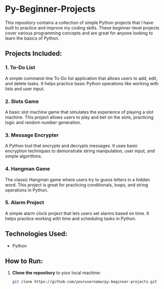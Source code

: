 # Py-Beginner-Projects

This repository contains a collection of simple Python projects that I have built to practice and improve my coding skills. These beginner-level projects cover various programming concepts and are great for anyone looking to learn the basics of Python.

## Projects Included:

### 1. **To-Do List**
   A simple command-line To-Do list application that allows users to add, edit, and delete tasks. It helps practice basic Python operations like working with lists and user input.

### 2. **Slots Game**
   A basic slot machine game that simulates the experience of playing a slot machine. This project allows users to play and bet on the slots, practicing logic and random number generation.

### 3. **Message Encrypter**
   A Python tool that encrypts and decrypts messages. It uses basic encryption techniques to demonstrate string manipulation, user input, and simple algorithms.

### 4. **Hangman Game**
   The classic Hangman game where users try to guess letters in a hidden word. This project is great for practicing conditionals, loops, and string operations in Python.

### 5. **Alarm Project**
   A simple alarm clock project that lets users set alarms based on time. It helps practice working with time and scheduling tasks in Python.

## Technologies Used:
   - Python

## How to Run:

1. **Clone the repository** to your local machine:
   ```bash
   git clone https://github.com/yourusername/py-beginner-projects.git